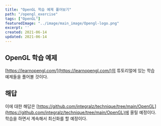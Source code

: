 ```yaml
---
title: "OpenGL 학습 예제 풀어보기"
path: "/opengl_exercise"
tags: ["OpenGL"]
featuredImage: "../image/main_image/Opengl-logo.png"
excerpt: ''
created: 2021-06-14
updated: 2021-06-14
---
```


## OpenGL 학습 예제
[https://learnopengl.com/](https://learnopengl.com/)의 튜토리얼에 있는 학습 예제들을 풀어볼 것이다.

## 해답
이에 대한 해답은 [https://github.com/integralz/technique/tree/main/OpenGL](https://github.com/integralz/technique/tree/main/OpenGL)에 올릴 예정이다. 학습을 하면서 계속해서 최신화를 할 예정이다.


